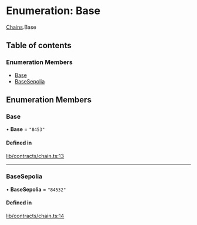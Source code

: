 # Enumeration: Base

[Chains](../modules/Chains.md).Base

## Table of contents

### Enumeration Members

- [Base](Chains.Base.md#base)
- [BaseSepolia](Chains.Base.md#basesepolia)

## Enumeration Members

### Base

• **Base** = ``"8453"``

#### Defined in

[lib/contracts/chain.ts:13](https://github.com/keep-network/tbtc-v2/blob/main/typescript/src/lib/contracts/chain.ts#L13)

___

### BaseSepolia

• **BaseSepolia** = ``"84532"``

#### Defined in

[lib/contracts/chain.ts:14](https://github.com/keep-network/tbtc-v2/blob/main/typescript/src/lib/contracts/chain.ts#L14)

